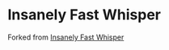 # Insanely Fast Whisper

Forked from [Insanely Fast Whisper](https://github.com/chenxwh/insanely-fast-whisper)
